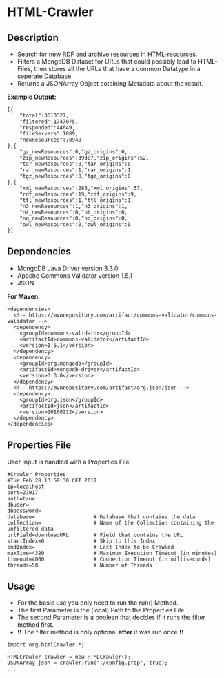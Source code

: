 # HTML-Crawler
## Description
* Search for new RDF and archive resources in HTML-resources.
* Filters a MongoDB Dataset for URLs that could possibly lead to HTML-Files, then stores all the URLs that have a common Datatype in a seperate Database.
* Returns a JSONArray Object cotaining Metadata about the result.

**Example Output:**
```
[{
	"total":3613327,
	"filtered":1747075,
	"responded":44649,
	"fileServers":1089,
	"newResources":70940
},{
	"gz_newResources":0,"gz_origins":0,
	"zip_newResources":39387,"zip_origins":52,
	"tar_newResources":0,"tar_origins":0,
	"rar_newResources":1,"rar_origins":1,
	"tgz_newResources":0,"tgz_origins":0
},{
	"xml_newResources":285,"xml_origins":57,
	"rdf_newResources":19,"rdf_origins":9,
	"ttl_newResources":1,"ttl_origins":1,
	"n3_newResources":1,"n3_origins":1,
	"nt_newResources":0,"nt_origins":0,
	"nq_newResources":0,"nq_origins":0,
	"owl_newResources":0,"owl_origins":0
}]
```

## Dependencies
* MongoDB Java Driver version 3.3.0
* Apache Commons Validator version 1.5.1
* JSON

**For Maven:**
```
<dependencies>
  <!-- https://mvnrepository.com/artifact/commons-validator/commons-validator -->
  <dependency>
    <groupId>commons-validator</groupId>
    <artifactId>commons-validator</artifactId>
    <version>1.5.1</version>
  </dependency>
  <dependency>
    <groupId>org.mongodb</groupId>
    <artifactId>mongodb-driver</artifactId>
    <version>3.3.0</version>
  </dependency>
  <!-- https://mvnrepository.com/artifact/org.json/json -->
  <dependency>
    <groupId>org.json</groupId>
    <artifactId>json</artifactId>
    <version>20160212</version>
  </dependency>
</dependencies>
```

## Properties File
User Input is handled with a Properties File.
```
#Crawler Properties
#Tue Feb 28 13:59:30 CET 2017
ip=localhost
port=27017
auth=true
dbuser=
dbpassword=
database=					# Database that contains the data
collection=					# Name of the Collection containing the unfiltered data
urlField=downloadURL		# Field that contains the URL
startIndex=0				# Skip to this Index
endIndex=					# Last Index to be Crawled
maxTime=4320				# Maximum Execution Timeout (in minutes)
timeout=4000				# Connection Timeout (in milliseconds)
threads=50					# Number of Threads
```

## Usage

* For the basic use you only need to run the run() Method.
* The first Parameter is the (local) Path to the Properties File
* The second Parameter is a boolean that decides if it runs the filter method first.
* **!!** The filter method is only optional **after** it was run once **!!**

```
import org.htmlCrawler.*;
...
HTMLCrawler crawler = new HTMLCrawler();
JSONArray json = crawler.run("./config.prop", true);
...
```

